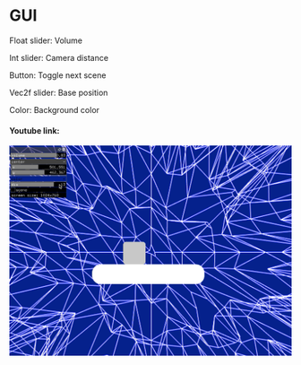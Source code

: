# GUI

Float slider: Volume

Int slider: Camera distance

Button: Toggle next scene

Vec2f slider: Base position

Color: Background color

#### Youtube link:
[![img](img/scr.png)](https://www.youtube.com/watch?v=-qGkyflUiQ4)

